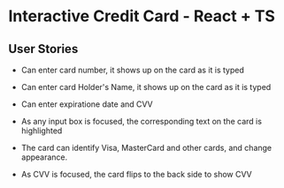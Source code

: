 # Interactive Credit Card - React + TS

## User Stories

- Can enter card number, it shows up on the card as it is typed
- Can enter card Holder's Name, it shows up on the card as it is typed
- Can enter expiratione date and CVV
- As any input box is focused, the corresponding text on the card is highlighted

- The card can identify Visa, MasterCard and other cards, and change appearance.
- As CVV is focused, the card flips to the back side to show CVV
